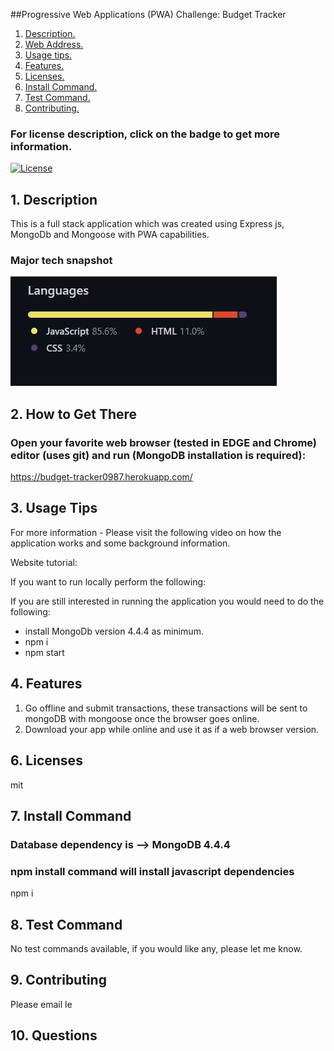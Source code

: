 ##Progressive Web Applications (PWA) Challenge: Budget Tracker

1. [ Description. ](#desc)
2. [ Web Address. ](#web-address)
3. [ Usage tips. ](#usage)
4. [ Features. ](#features)
6. [ Licenses. ](#licenses)
7. [ Install Command. ](#commandInstall)
8. [ Test Command. ](#commandTest)
9. [ Contributing. ](#contributing)

### For license description, click on the badge to get more information.
[![License](https://img.shields.io/badge/License-MIT%20-blue.svg)](https://opensource.org/licenses/mit)

<a name="desc"></a>
## 1. Description

This is a full stack application which was created using Express js, MongoDb and Mongoose with PWA capabilities.

### Major tech snapshot

![tech](./assets/images/technology-used.JPG?raw=true "tech-used.JPG")

<a name="web-address"></a>
## 2. How to Get There

### Open your favorite web browser (tested in EDGE and Chrome) editor (uses git) and run (MongoDB installation is required):

https://budget-tracker0987.herokuapp.com/


<a name="usage"></a>
## 3. Usage Tips

For more information - Please visit the following video on how the application works and some background information.

Website tutorial: 



If you want to run locally perform the following:

If you are still interested in running the application you would need to do the following:
* install MongoDb version 4.4.4 as minimum.
* npm i
* npm start

<a name="features"></a>
## 4. Features

1) Go offline and submit transactions, these transactions will be sent to mongoDB with mongoose once the browser goes online.
2) Download your app while online and use it as if a web browser version.


<a name="licenses"></a>
## 6. Licenses

mit

<a name="commandInstall"></a>
## 7. Install Command

### Database dependency is --> MongoDB 4.4.4  
### npm install command will install javascript dependencies

npm i

<a name="commandTest"></a>
## 8. Test Command

No test commands available, if you would like any, please let me know.

<a name="contributing"></a>
## 9. Contributing

Please email le

<a name="questions"></a>
## 10. Questions